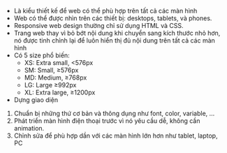 - Là kiểu thiết kế để web có thể phù hợp trên tất cả các màn hình  
- Web có thể được nhìn trên các thiết bị: desktops, tablets, và phones.  
- Responsive web design thường chỉ sử dụng HTML và CSS.  
- Trang web thay vì bỏ bớt nội dung khi chuyển sang kích thước nhỏ hơn, nó được tinh chỉnh lại để luôn hiển thị đủ nội dung trên tất cả các màn hình  
- Có 5 size phổ biến:  
  - XS: Extra small, \<576px  
  - SM: Small, ≥576px  
  - MD: Medium, ≥768px  
  - LG: Large ≥992px  
  - XL: Extra large, ≥1200px  
- Dựng giao diện  
1. Chuẩn bị những thứ cơ bản và thông dụng như font, color, variable, …  
2. Phát triển màn hình điện thoại trước vì nó yêu cầu dễ, không cần animation.  
3. Chỉnh sửa để phù hợp dần với các màn hình lớn hơn như tablet, laptop, PC